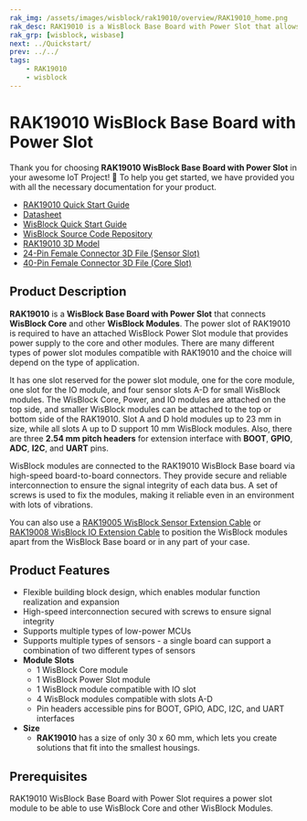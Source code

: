 ```yaml
---
rak_img: /assets/images/wisblock/rak19010/overview/RAK19010_home.png
rak_desc: RAK19010 is a WisBlock Base Board with Power Slot that allows you to attach WisBlock modules in four sensor slots and one IO slot.
rak_grp: [wisblock, wisbase]
next: ../Quickstart/
prev: ../../
tags:
    - RAK19010
    - wisblock
---
```


# RAK19010 WisBlock Base Board with Power Slot

Thank you for choosing **RAK19010 WisBlock Base Board with Power Slot** in your awesome IoT Project! 🎉 To help you get started, we have provided you with all the necessary documentation for your product.

* [RAK19010 Quick Start Guide](../Quickstart/)
* [Datasheet](../Datasheet/)
* <a href="../../Quickstart/" target="_blank">WisBlock Quick Start Guide</a>
* [WisBlock Source Code Repository](https://github.com/RAKWireless/WisBlock/)
* [RAK19010 3D Model](https://downloads.rakwireless.com/3D_File/WisBlock/3D_RAK19010.stp)
* [24-Pin Female Connector 3D File (Sensor Slot)](https://downloads.rakwireless.com/3D_File/Accessory/WisConnector/F24S1003K6M.stp)
* [40-Pin Female Connector 3D File (Core Slot)](https://downloads.rakwireless.com/3D_File/Accessory/WisConnector/F40S1003K6M.stp)

## Product Description

**RAK19010** is a **WisBlock Base Board with Power Slot** that connects **WisBlock Core** and other **WisBlock Modules**. The power slot of RAK19010 is required to have an attached WisBlock Power Slot module that provides power supply to the core and other modules. There are many different types of power slot modules compatible with RAK19010 and the choice will depend on the type of application.

It has one slot reserved for the power slot module, one for the core module, one slot for the IO module, and four sensor slots A-D for small WisBlock modules. The WisBlock Core, Power, and IO modules are attached on the top side, and smaller WisBlock modules can be attached to the top or bottom side of the RAK19010. Slot A and D hold modules up to 23&nbsp;mm in size, while all slots A up to D support 10&nbsp;mm WisBlock modules. Also, there are three **2.54&nbsp;mm pitch headers** for extension interface with **BOOT**, **GPIO**, **ADC**, **I2C**, and **UART** pins.

WisBlock modules are connected to the RAK19010 WisBlock Base board via high-speed board-to-board connectors. They provide secure and reliable interconnection to ensure the signal integrity of each data bus. A set of screws is used to fix the modules, making it reliable even in an environment with lots of vibrations.

You can also use a [RAK19005 WisBlock Sensor Extension Cable](https://store.rakwireless.com/products/fpc-extension-cable-for-slot-a-to-d-rak19005) or [RAK19008 WisBlock IO Extension Cable](https://store.rakwireless.com/products/wisblock-io-extension-cable-rak19008) to position the WisBlock modules apart from the WisBlock Base board or in any part of your case. 

## Product Features

* Flexible building block design, which enables modular function realization and expansion
* High-speed interconnection secured with screws to ensure signal integrity
* Supports multiple types of low-power MCUs
* Supports multiple types of sensors - a single board can support a combination of two different types of sensors
* **Module Slots**     
    * 1 WisBlock Core module
    * 1 WisBlock Power Slot module
    * 1 WisBlock module compatible with IO slot
    * 4 WisBlock modules compatible with slots A-D
    * Pin headers accessible pins for BOOT, GPIO, ADC, I2C, and UART interfaces
* **Size**    
    * **RAK19010** has a size of only 30 x 60&nbsp;mm, which lets you create solutions that fit into the smallest housings.

## Prerequisites 

RAK19010 WisBlock Base Board with Power Slot requires a power slot module to be able to use WisBlock Core and other WisBlock Modules. 